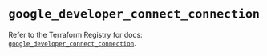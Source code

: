 # `google_developer_connect_connection`

Refer to the Terraform Registry for docs: [`google_developer_connect_connection`](https://registry.terraform.io/providers/hashicorp/google/6.35.0/docs/resources/developer_connect_connection).
